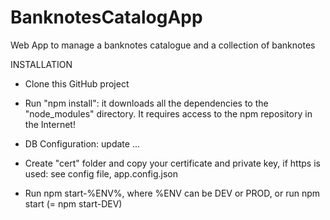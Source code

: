 # BanknotesCatalogApp
Web App to manage a banknotes catalogue and a collection of banknotes

INSTALLATION

* Clone this GitHub project
* Run "npm install": it downloads all the dependencies to the "node_modules" directory. It requires access to the npm repository in the Internet!

* DB Configuration: update ...

* Create "cert" folder and copy your certificate and private key, if https is used: see config file, app.config.json
* Run npm start-%ENV%, where %ENV can be DEV or PROD, or run npm start (= npm start-DEV) 
